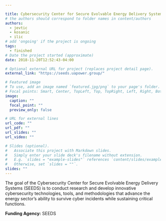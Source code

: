 ```yaml
---

title: Cybersecurity Center for Secure Evolvable Energy Delivery Systems (SEEDS)
# the authors should correspond to folder names in content/authors
authors:
  - jevtic
  - kosanic
  - ilic
# add 'ongoing' if the project is ongoing
tags:
  - finished
# Date the project started (approximate)
date: 2018-11-20T12:52:43-04:00

# Optional external URL for project (replaces project detail page).
external_link: "https://seeds.uapower.group/"

# Featured image
# To use, add an image named `featured.jpg/png` to your page's folder.
# Focal points: Smart, Center, TopLeft, Top, TopRight, Left, Right, BottomLeft, Bottom, BottomRight.
image:
  caption: ""
  focal_point: ""
  preview_only: false

# URL for external lines
url_code: ""
url_pdf: ""
url_slides: ""
url_video: ""

# Slides (optional).
#   Associate this project with Markdown slides.
#   Simply enter your slide deck's filename without extension.
#   E.g. `slides = "example-slides"` references `content/slides/example-slides.md`.
#   Otherwise, set `slides = ""`.
slides: ""
---
```

<!-- # Your project description goes here. The text will be displayed via markdown. -->

The goal of the Cybersecurity Center for Secure Evolvable Energy Delivery
Systems (SEEDS) is to conduct research and develop innovative cybersecurity
technologies, tools, and methodologies that advance the energy sector’s ability
to survive cyber incidents while sustaining critical functions.

**Funding Agency:** SEEDS
